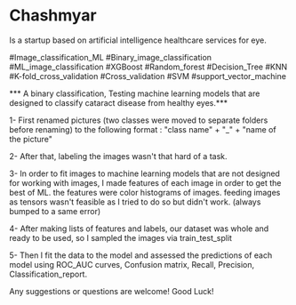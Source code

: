 # Chashmyar
Is a startup based on artificial intelligence healthcare services for eye.

#Image_classification_ML #Binary_image_classification #ML_image_classification #XGBoost #Random_forest #Decision_Tree #KNN #K-fold_cross_validation #Cross_validation #SVM #support_vector_machine

*** A binary classification, Testing machine learning models that are designed to classify cataract disease from healthy eyes.***

1- First renamed pictures (two classes were moved to separate folders before renaming) to the following format : "class name" + "_" + "name of the picture"

2- After that, labeling the images wasn't that hard of a task.

3- In order to fit images to machine learning models that are not designed for working with images, I made features of each image in order to get the best of ML.
  the features were color histograms of images. feeding images as tensors wasn't feasible as I tried to do so but didn't work. (always bumped to a same error)
  
4- After making lists of features and labels, our dataset was whole and ready to be used, so I sampled the images via train_test_split

5- Then I fit the data to the model and assessed the predictions of each model using ROC_AUC curves, Confusion matrix, Recall, Precision, Classification_report. 

  Any suggestions or questions are welcome! 
              Good Luck!
